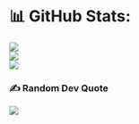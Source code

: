 # 📊 GitHub Stats:
![](https://github-readme-stats.vercel.app/api?username=lokchin&theme=dark&hide_border=true&include_all_commits=false&count_private=true)<br/>
![](https://github-readme-streak-stats.herokuapp.com/?user=lokchin&theme=dark&hide_border=true)<br/>
![](https://github-readme-stats.vercel.app/api/top-langs/?username=lokchin&theme=dark&hide_border=true&include_all_commits=false&count_private=true&layout=compact)

### ✍️ Random Dev Quote
![](https://quotes-github-readme.vercel.app/api?type=horizontal&theme=dark)

<!-- Proudly created with GPRM ( https://gprm.itsvg.in ) -->
